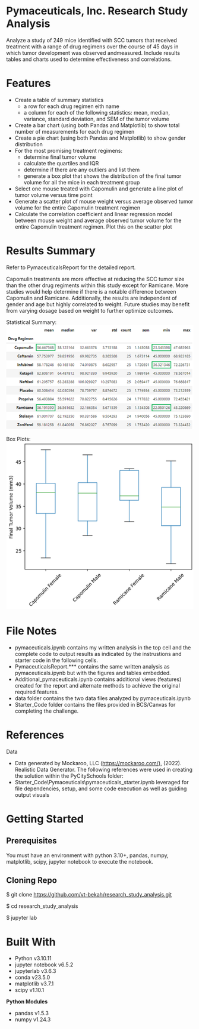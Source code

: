 # Pymaceuticals, Inc. Research Study Analysis
Analyze a study of 249 mice identified with SCC tumors that received treatment with a range of drug regimens over the course of 45 days in which tumor development was observed andmeasured. Include results tables and charts used to determine effectiveness and correlations.

# Features
* Create a table of summary statistics
   * a row for each drug regimen eith name
   * a column for each of the following statistics: mean, median, variance, standard deviation, and SEM of the tumor volume
* Create a bar chart (using both Pandas and Matplotlib) to show total number of measurements for each drug regimen
* Create a pie chart (using both Pandas and Matplotlib) to show gender distribution
* For the most promising treatment regimens:
   * determine final tumor volume
   * calculate the quartiles and IQR
   * determine if there are any outliers and list them
   * generate a box plot that shows the distribution of the final tumor volume for all the mice in each treatment group
* Select one mouse treated with Capomulin and generate a line plot of tumor volume versus time point
* Generate a scatter plot of mouse weight versus average observed tumor volume for the entire Capomulin treatment regimen
* Calculate the correlation coefficient and linear regression model between mouse weight and average observed tumor volume for the entire Capomulin treatment regimen. Plot this on the scatter plot


# Results Summary
Refer to PymaceuticalsReport for the detailed report.

Capomulin treatments are more effective at reducing the SCC tumor size than the other drug regiments within this study except for Ramicane. More studies would help determine if there is a notable difference between Capomulin and Ramicane. Additionally, the results are independent of gender and age but highly correlated to weight. Future studies may benefit from varying dosage based on weight to further optimize outcomes.

Statistical Summary: <br>
![Statistical Summary](images/StatSummary.png)

Box Plots: <br>
![Box Plots](images/BoxPlots.png)

# File Notes
* pymaceuticals.ipynb contains my written analysis in the top cell and the complete code to output results as indicated by the instrustions and starter code in the following cells.
* PymaceuticalsReport.*** contains the same written analysis as pymaceuticals.ipynb but with the figures and tables embedded.
* Additional_pymaceuticals.ipynb contains additional views (features) created for the report and alternate methods to achieve the original required features.
* data folder contains the two data files analyzed by pymaceuticals.ipynb
* Starter_Code folder contains the files provided in BCS/Canvas for completing the challenge.

    

# References
Data
   * Data generated by Mockaroo, LLC (https://mockaroo.com/), (2022). Realistic Data Generator.
The following references were used in creating the solution within the PyCitySchools folder:
 * Starter_Code\Pymaceuticals\pymaceuticals_starter.ipynb leveraged for file dependencies, setup, and some code execution as well as guiding output visuals

# Getting Started

## Prerequisites
You must have an environment with python 3.10+, pandas, numpy, matplotlib, scipy, jupyter notebook to execute the notebook.

## Cloning Repo
$ git clone https://github.com/vt-bekah/research_study_analysis.git

$ cd research_study_analysis

$ jupyter lab

# Built With
* Python v3.10.11
* jupyter notebook v6.5.2
* jupyterlab v3.6.3
* conda v23.5.0
* matplotlib v3.7.1
* scipy v1.10.1

**Python Modules**
* pandas v1.5.3
* numpy v1.24.3
